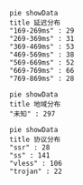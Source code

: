 
```mermaid
pie showData
title 延迟分布
"169-269ms" : 29
"269-369ms" : 31
"369-469ms" : 53
"469-569ms" : 38
"569-669ms" : 52
"669-769ms" : 66
"769-869ms" : 28
```
```mermaid
pie showData
title 地域分布
"未知" : 297
```
```mermaid
pie showData
title 协议分布
"ssr" : 28
"ss" : 141
"vless" : 106
"trojan" : 22
```